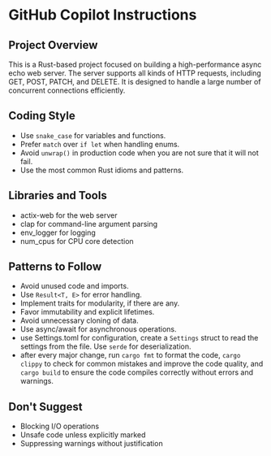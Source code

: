 # GitHub Copilot Instructions

## Project Overview

This is a Rust-based project focused on building a high-performance async echo web server. The server supports all kinds of HTTP requests, including GET, POST, PATCH, and DELETE. It is designed to handle a large number of concurrent connections efficiently.

## Coding Style
- Use `snake_case` for variables and functions.
- Prefer `match` over `if let` when handling enums.
- Avoid `unwrap()` in production code when you are not sure that it will not fail.
- Use the most common Rust idioms and patterns.

## Libraries and Tools
- actix-web for the web server
- clap for command-line argument parsing
- env_logger for logging
- num_cpus for CPU core detection

## Patterns to Follow
- Avoid unused code and imports.
- Use `Result<T, E>` for error handling.
- Implement traits for modularity, if there are any.
- Favor immutability and explicit lifetimes.
- Avoid unnecessary cloning of data.
- Use async/await for asynchronous operations.
- use Settings.toml for configuration, create a `Settings` struct to read the settings from the file. Use `serde` for deserialization.
- after every major change, run `cargo fmt` to format the code, `cargo clippy` to check for common mistakes and improve the code quality, and `cargo build` to ensure the code compiles correctly without errors and warnings.

## Don't Suggest
- Blocking I/O operations
- Unsafe code unless explicitly marked
- Suppressing warnings without justification
